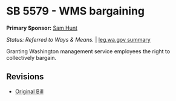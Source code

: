 # SB 5579 - WMS bargaining
**Primary Sponsor:** [Sam Hunt](/person/leg/sam.hunt.md)

*Status: Referred to Ways & Means.* | [leg.wa.gov summary](https://app.leg.wa.gov/billsummary?BillNumber=5579&Year=2021)

Granting Washington management service employees the right to collectively bargain.

## Revisions
* [Original Bill](1/)